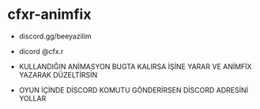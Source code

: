 # cfxr-animfix
- discord.gg/beeyazilim
- dicord @cfx.r

- KULLANDIĞIN ANİMASYON BUGTA KALIRSA İŞİNE YARAR VE ANİMFİX YAZARAK DÜZELTİRSİN
- OYUN İÇİNDE DİSCORD KOMUTU GÖNDERİRSEN DİSCORD ADRESİNİ YOLLAR
